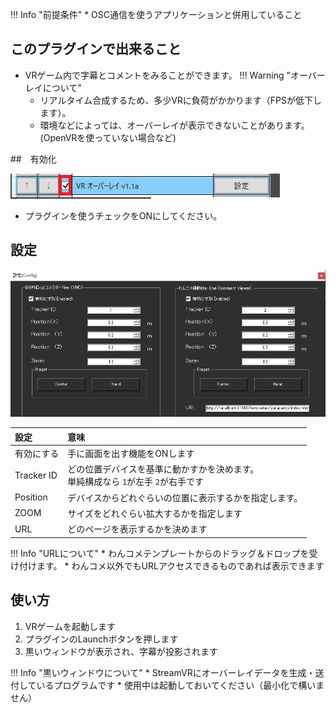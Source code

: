 !!! Info "前提条件"
    * OSC通信を使うアプリケーションと併用していること

## このプラグインで出来ること

* VRゲーム内で字幕とコメントをみることができます。
!!! Warning "オーバーレイについて"
    * リアルタイム合成するため、多少VRに負荷がかかります（FPSが低下します）。
    * 環境などによっては、オーバーレイが表示できないことがあります。(OpenVRを使っていない場合など)

##　有効化

![VRChat](images/plugin_vroverlay_p1.png)

* プラグインを使うチェックをONにしてください。

## 設定

![VRChat](images/plugin_vroverlay_p2.png)

|設定|意味|
|:--|:---|
|有効にする|手に画面を出す機能をONします|
|Tracker ID|どの位置デバイスを基準に動かすかを決めます。<br>単純構成なら ``1``が左手 ``2``が右手です|
|Position|デバイスからどれぐらいの位置に表示するかを指定します。|
|ZOOM|サイズをどれぐらい拡大するかを指定します|
|URL|どのページを表示するかを決めます|

!!! Info "URLについて"
    * わんコメテンプレートからのドラッグ＆ドロップを受け付けます。
    * わんコメ以外でもURLアクセスできるものであれば表示できます

## 使い方
1. VRゲームを起動します
2. プラグインのLaunchボタンを押します
3. 黒いウィンドウが表示され、字幕が投影されます

!!! Info "黒いウィンドウについて"
    * StreamVRにオーバーレイデータを生成・送付しているプログラムです
    * 使用中は起動しておいてください（最小化で構いません）


